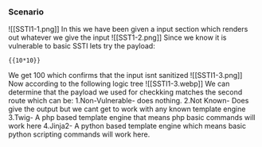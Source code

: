 ### Scenario

![[SSTI1-1.png]]
In this we have been given a input section which renders out whatever we give the input
![[SST1-2.png]]
Since we know it is vulnerable to basic SSTI lets try the payload:
```COPY
{{10*10}}
```
We get 100 which confirms that the input isnt sanitized
![[SSTI1-3.png]]
Now according to the following logic tree
![[SSTI1-3.webp]]
We can determine that the payload we used for checkking matches the second route which can be:
	1.Non-Vulnerable- does nothing.
	2.Not Known- Does give the output but we cant get to work with any known template engine
	3.Twig- A php based template engine that means php basic commands will work here
	4.Jinja2- A python based template engine which means basic python scripting commands will work here.

